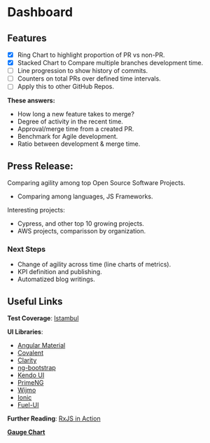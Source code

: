 # Dashboard

## Features

- [X] Ring Chart to highlight proportion of PR vs non-PR.
- [X] Stacked Chart to Compare multiple branches development time.
- [ ] Line progression to show history of commits.
- [ ] Counters on total PRs over defined time intervals.
- [ ] Apply this to other GitHub Repos.

**These answers:**
* How long a new feature takes to merge?
* Degree of activity in the recent time.
* Approval/merge time from a created PR.
* Benchmark for Agile development.
* Ratio between development & merge time.

## Press Release:

Comparing agility among top Open Source Software Projects.

- Comparing among languages, JS Frameworks.

Interesting projects:

* Cypress, and other top 10 growing projects.
* AWS projects, comparisson by organization.

### Next Steps

* Change of agility across time (line charts of metrics).
* KPI definition and publishing.
* Automatized blog writings.

## Useful Links

**Test Coverage**: [Istambul](https://github.com/istanbuljs/nyc)

**UI Libraries**:

* [Angular Material](https://github.com/angular/material2)
* [Covalent](https://teradata.github.io/covalent)
* [Clarity](https://vmware.github.io/clarity)
* [ng-bootstrap](https://ng-bootstrap.github.io)
* [Kendo UI](https://www.telerik.com/kendo-angular-ui/)
* [PrimeNG](www.primefaces.org/primeng/)
* [Wijmo](http://wijmo.com/angular2/)
* [Ionic](http://ionic.io)
* [Fuel-UI](http://fuelinteractive.github.io/fuel-ui/)

**Further Reading**: [RxJS in Action](www.manning.com/books/rxjs-in-action)

**[Gauge Chart](https://swimlane.gitbook.io/ngx-charts/examples/gauge-chart)**
